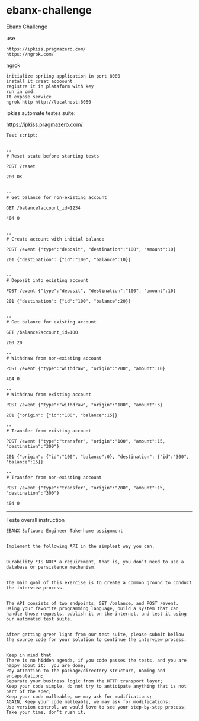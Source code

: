 # ebanx-challenge
Ebanx Challenge

use

	https://ipkiss.pragmazero.com/
	https://ngrok.com/

ngrok

	initialize spriing application in port 8080
	install it creat acooount
	registre it in plataform with key 
	run in cmd:
	Tt expose service
	ngrok http http://localhost:8080	
	


ipkiss automate testes suite:

https://ipkiss.pragmazero.com/

	Test script:


	--
	# Reset state before starting tests
	
	POST /reset
	
	200 OK
	
	
	--
	# Get balance for non-existing account
	
	GET /balance?account_id=1234
	
	404 0
	
	
	--
	# Create account with initial balance
	
	POST /event {"type":"deposit", "destination":"100", "amount":10}
	
	201 {"destination": {"id":"100", "balance":10}}
	
	
	--
	# Deposit into existing account
	
	POST /event {"type":"deposit", "destination":"100", "amount":10}
	
	201 {"destination": {"id":"100", "balance":20}}
	
	
	--
	# Get balance for existing account
	
	GET /balance?account_id=100
	
	200 20
	
	--
	# Withdraw from non-existing account
	
	POST /event {"type":"withdraw", "origin":"200", "amount":10}
	
	404 0
	
	--
	# Withdraw from existing account
	
	POST /event {"type":"withdraw", "origin":"100", "amount":5}
	
	201 {"origin": {"id":"100", "balance":15}}
	
	--
	# Transfer from existing account
	
	POST /event {"type":"transfer", "origin":"100", "amount":15, "destination":"300"}
	
	201 {"origin": {"id":"100", "balance":0}, "destination": {"id":"300", "balance":15}}
	
	--
	# Transfer from non-existing account
	
	POST /event {"type":"transfer", "origin":"200", "amount":15, "destination":"300"}
	
	404 0
	
______


Teste overall instruction


	EBANX Software Engineer Take-home assignment
		 
	
	Implement the following API in the simplest way you can.
	 
	
	Durability *IS NOT* a requirement, that is, you don’t need to use a database or persistence mechanism.
	 
	
	The main goal of this exercise is to create a common ground to conduct the interview process.
	 
	
	The API consists of two endpoints, GET /balance, and POST /event. Using your favorite programming language, build a system that can handle those requests, publish it on the internet, and test it using our automated test suite.
		 
	
	After getting green light from our test suite, please submit bellow the source code for your solution to continue the interview process.
		 
	
	Keep in mind that
	There is no hidden agenda, if you code passes the tests, and you are happy about it:  you are done;
	Pay attention to the package/directory structure, naming and encapsulation;
	Separate your business logic from the HTTP transport layer;
	Keep your code simple, do not try to anticipate anything that is not part of the spec;
	Keep your code malleable, we may ask for modifications;
	AGAIN, Keep your code malleable, we may ask for modifications;
	Use version control, we would love to see your step-by-step process;
	Take your time, don’t rush it;
	
